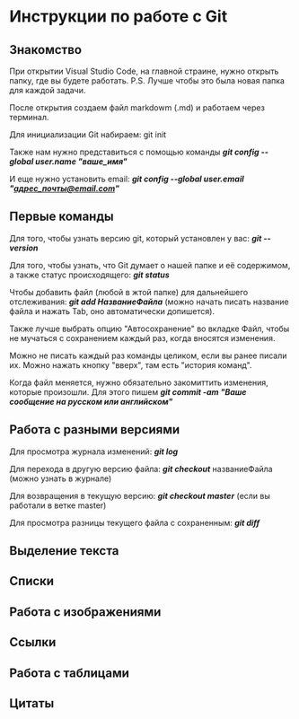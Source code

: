 # Инструкции по работе с Git

## Знакомство

При открытии Visual Studio Code, на главной страине, нужно открыть папку, где вы будете работать. 
P.S. Лучше чтобы это была новая папка для каждой задачи.

После открытия создаем файл markdowm (.md) и работаем через терминал.

Для инициализации Git набираем: git init

Также нам нужно представиться с помощью команды _**git config --global user.name "ваше_имя"**_

И еще нужно установить email: _**git config --global user.email "адрес_почты@email.com"**_

## Первые команды

Для того, чтобы узнать версию git, который установлен у вас: _**git --version**_

Для того, чтобы узнать, что Git думает о нашей папке и её содержимом, а также статус происходящего: _**git status**_

Чтобы добавить файл (любой в жтой папке) для дальнейшего отслеживания: _**git add НазваниеФайла**_ (можно начать писать название файла и нажать Tab, оно автоматически допишется).

Также лучше выбрать опцию "Автосохранение" во вкладке Файл, чтобы не мучаться с сохранением каждый раз, когда вносятся изменения.

Можно не писать каждый раз команды целиком, если вы ранее писали их. Можно нажать кнопку "вверх", там есть "история команд".

Когда файл меняется, нужно обязательно закомиттить изменения, которые произошли. Для этого пишем _**git commit -am "Ваше сообщение на русском или английском"**_

## Работа с разными версиями

Для просмотра журнала изменений: _**git log**_

Для перехода в другую версию файла: _**git checkout**_ названиеФайла (можно узнать в журнале)

Для возвращения в текущую версию: _**git checkout master**_ (если вы работали в ветке master)

Для просмотра разницы текущего файла с сохраненным: _**git diff**_


## Выделение текста

## Списки

## Работа с изображениями

## Ссылки

## Работа с таблицами

## Цитаты



